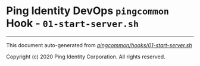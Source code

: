 
# Ping Identity DevOps `pingcommon` Hook - `01-start-server.sh`

---
This document auto-generated from _[pingcommon/hooks/01-start-server.sh](https://github.com/pingidentity/pingidentity-docker-builds/blob/master/pingcommon/hooks/01-start-server.sh)_

Copyright (c)  2020 Ping Identity Corporation. All rights reserved.
